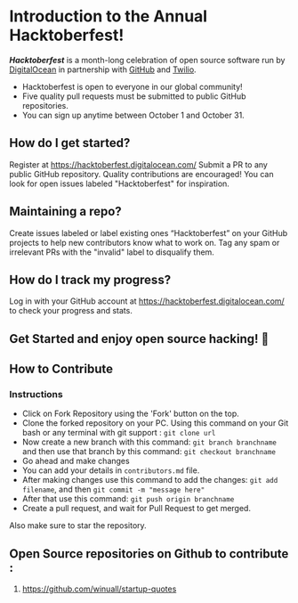 # Introduction to the Annual Hacktoberfest!

**_Hacktoberfest_** is a month-long celebration of open source software run by [DigitalOcean](https://www.digitalocean.com/) in partnership with [GitHub](https://github.com/) and [Twilio](https://www.twilio.com/).

* Hacktoberfest is open to everyone in our global community!
* Five quality pull requests must be submitted to public GitHub repositories.
* You can sign up anytime between October 1 and October 31.

## How do I get started?

Register at https://hacktoberfest.digitalocean.com/ Submit a PR to any public GitHub repository. Quality contributions are encouraged! You can look for open issues labeled "Hacktoberfest" for inspiration.

## Maintaining a repo?

Create issues labeled or label existing ones “Hacktoberfest” on your GitHub projects to help new contributors know what to work on. Tag any spam or irrelevant PRs with the "invalid" label to disqualify them.

## How do I track my progress?

Log in with your GitHub account at https://hacktoberfest.digitalocean.com/ to check your progress and stats.


## Get Started and enjoy open source hacking! :tada:

## How to Contribute

### Instructions

- Click on Fork Repository using the 'Fork' button on the top.
- Clone the forked repository on your PC. Using this command on your Git bash or any terminal with git support : ``` git clone url ```
- Now create a new branch with this command: ``` git branch branchname ``` and then use that branch by this command: ``` git checkout branchname ```
- Go ahead and make changes
- You can add your details in ``` contributors.md ``` file.
- After making changes use this command to add the changes: ``` git add filename ```, and then ``` git commit -m "message here" ```
- After that use this command: ``` git push origin branchname ```
- Create a pull request, and wait for Pull Request to get merged.

Also make sure to star the repository.

## Open Source repositories on Github to contribute :

1. https://github.com/winuall/startup-quotes
